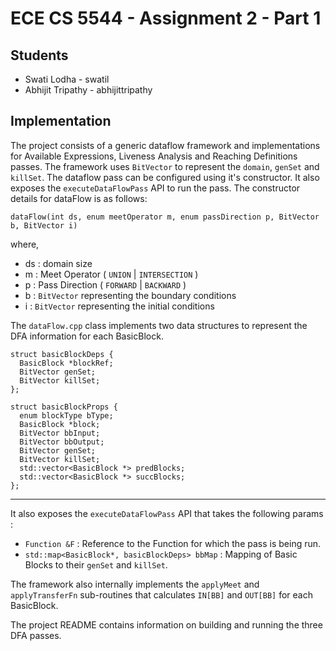 # ECE CS 5544 - Assignment 2 - Part 1

## Students
- Swati Lodha - swatil
- Abhijit Tripathy - abhijittripathy

## Implementation
The project consists of a generic dataflow framework and implementations for Available Expressions, Liveness Analysis and Reaching Definitions passes. The framework uses `BitVector` to represent the `domain`, `genSet` and `killSet`. The dataflow pass can be configured using it's constructor. It also exposes the `executeDataFlowPass` API to run the pass. The constructor details for dataFlow is as follows:

```
dataFlow(int ds, enum meetOperator m, enum passDirection p, BitVector b, BitVector i)
```

where,
- ds : domain size
- m : Meet Operator ( `UNION` | `INTERSECTION` )
- p : Pass Direction ( `FORWARD` | `BACKWARD` )
- b : `BitVector` representing the boundary conditions
- i : `BitVector` representing the initial conditions

The `dataFlow.cpp` class implements two data structures to represent the DFA information for each BasicBlock.

```
struct basicBlockDeps {
  BasicBlock *blockRef;
  BitVector genSet;
  BitVector killSet;
};

struct basicBlockProps {
  enum blockType bType;
  BasicBlock *block;
  BitVector bbInput;
  BitVector bbOutput;
  BitVector genSet;
  BitVector killSet;
  std::vector<BasicBlock *> predBlocks;
  std::vector<BasicBlock *> succBlocks;
};
```
---
It also exposes the `executeDataFlowPass` API that takes the following params :
- `Function &F` : Reference to the Function for which the pass is being run.
- `std::map<BasicBlock*, basicBlockDeps> bbMap` : Mapping of Basic Blocks to their `genSet` and `killSet`.

The framework also internally implements the `applyMeet` and `applyTransferFn` sub-routines that calculates `IN[BB]` and `OUT[BB]` for each BasicBlock.

The project README contains information on building and running the three DFA passes.